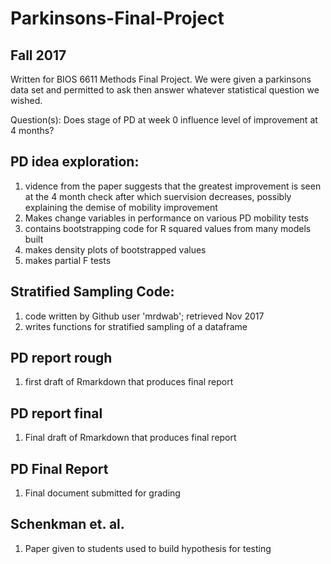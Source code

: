 # Parkinsons-Final-Project
## Fall 2017

Written for BIOS 6611 Methods Final Project. We were given a parkinsons data set and permitted to ask then answer whatever statistical question we wished.

Question(s): Does stage of PD at week 0 influence level of improvement at 4 months?

## PD idea exploration:
  1. vidence from the paper suggests that the greatest improvement is seen at the 4 month check after which suervision decreases, possibly explaining the demise of mobility improvement
  2. Makes change variables in performance on various PD mobility tests
  3. contains bootstrapping code for R squared values from many models built
  4. makes density plots of bootstrapped values
  5. makes partial F tests
  
## Stratified Sampling Code:
  1. code written by Github user 'mrdwab'; retrieved Nov 2017
  2. writes functions for stratified sampling of a dataframe

## PD report rough
  1. first draft of Rmarkdown that produces final report
 
## PD report final
  1. Final draft of Rmarkdown that produces final report
  
## PD Final Report
  1. Final document submitted for grading
  
## Schenkman et. al.
  1. Paper given to students used to build hypothesis for testing
